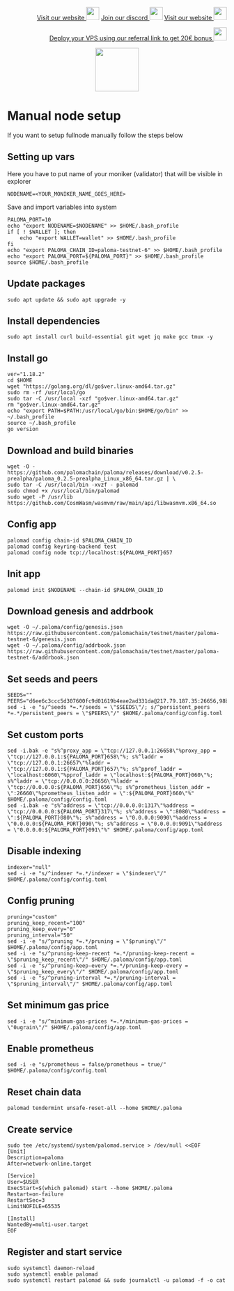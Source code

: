 <p style="font-size:14px" align="right">
<a href="https://kjnodes.com/" target="_blank">Visit our website <img src="https://user-images.githubusercontent.com/50621007/168689709-7e537ca6-b6b8-4adc-9bd0-186ea4ea4aed.png" width="30"/></a>
<a href="https://discord.gg/EY35ZzXY" target="_blank">Join our discord <img src="https://user-images.githubusercontent.com/50621007/176236430-53b0f4de-41ff-41f7-92a1-4233890a90c8.png" width="30"/></a>
<a href="https://kjnodes.com/" target="_blank">Visit our website <img src="https://user-images.githubusercontent.com/50621007/168689709-7e537ca6-b6b8-4adc-9bd0-186ea4ea4aed.png" width="30"/></a>
</p>

<p style="font-size:14px" align="right">
<a href="https://hetzner.cloud/?ref=y8pQKS2nNy7i" target="_blank">Deploy your VPS using our referral link to get 20€ bonus <img src="https://user-images.githubusercontent.com/50621007/174612278-11716b2a-d662-487e-8085-3686278dd869.png" width="30"/></a>
</p>

<p align="center">
  <img height="100" height="auto" src="https://user-images.githubusercontent.com/50621007/172488614-7d93b016-5fe4-4a51-99e2-67da5875ab7a.png">
</p>

# Manual node setup
If you want to setup fullnode manually follow the steps below

## Setting up vars
Here you have to put name of your moniker (validator) that will be visible in explorer
```
NODENAME=<YOUR_MONIKER_NAME_GOES_HERE>
```

Save and import variables into system
```
PALOMA_PORT=10
echo "export NODENAME=$NODENAME" >> $HOME/.bash_profile
if [ ! $WALLET ]; then
	echo "export WALLET=wallet" >> $HOME/.bash_profile
fi
echo "export PALOMA_CHAIN_ID=paloma-testnet-6" >> $HOME/.bash_profile
echo "export PALOMA_PORT=${PALOMA_PORT}" >> $HOME/.bash_profile
source $HOME/.bash_profile
```

## Update packages
```
sudo apt update && sudo apt upgrade -y
```

## Install dependencies
```
sudo apt install curl build-essential git wget jq make gcc tmux -y
```

## Install go
```
ver="1.18.2"
cd $HOME
wget "https://golang.org/dl/go$ver.linux-amd64.tar.gz"
sudo rm -rf /usr/local/go
sudo tar -C /usr/local -xzf "go$ver.linux-amd64.tar.gz"
rm "go$ver.linux-amd64.tar.gz"
echo "export PATH=$PATH:/usr/local/go/bin:$HOME/go/bin" >> ~/.bash_profile
source ~/.bash_profile
go version
```

## Download and build binaries
```
wget -O - https://github.com/palomachain/paloma/releases/download/v0.2.5-prealpha/paloma_0.2.5-prealpha_Linux_x86_64.tar.gz | \
sudo tar -C /usr/local/bin -xvzf - palomad
sudo chmod +x /usr/local/bin/palomad
sudo wget -P /usr/lib https://github.com/CosmWasm/wasmvm/raw/main/api/libwasmvm.x86_64.so
```

## Config app
```
palomad config chain-id $PALOMA_CHAIN_ID
palomad config keyring-backend test
palomad config node tcp://localhost:${PALOMA_PORT}657
```

## Init app
```
palomad init $NODENAME --chain-id $PALOMA_CHAIN_ID
```

## Download genesis and addrbook
```
wget -O ~/.paloma/config/genesis.json https://raw.githubusercontent.com/palomachain/testnet/master/paloma-testnet-6/genesis.json
wget -O ~/.paloma/config/addrbook.json https://raw.githubusercontent.com/palomachain/testnet/master/paloma-testnet-6/addrbook.json
```

## Set seeds and peers
```
SEEDS=""
PEERS="d6ee6c3ccc5d307600fc9d01619b4eae2ad331da@217.79.187.35:26656,98bbed8647e2bd80d169ed7ae04e41e82f24594f@65.21.181.135:36656,b159364b4e6a3036c36ef6c7c690c5fbc81fa9c4@65.108.71.92:54056,3f053da998299894a4574720629780fcafa5875c@138.201.139.175:20456,e4b7cdd48c39c355e9a3480f4f4d5afab8fb0e08@46.0.203.78:26637,983c19423a0c9a4a444d6ccd76a73ecac523b868@78.47.128.136:26656,26f67d710b591bb2b7efd4f339daac56ca5e7e41@194.163.172.204:26656,a25f8bc10d9b3834e2834ac8231152fa862e7160@38.242.242.189:36416,68e4fb7ed3c792a3cf6f8c43d984d23c513b66f4@146.19.24.34:16656,"
sed -i -e "s/^seeds *=.*/seeds = \"$SEEDS\"/; s/^persistent_peers *=.*/persistent_peers = \"$PEERS\"/" $HOME/.paloma/config/config.toml
```

## Set custom ports
```
sed -i.bak -e "s%^proxy_app = \"tcp://127.0.0.1:26658\"%proxy_app = \"tcp://127.0.0.1:${PALOMA_PORT}658\"%; s%^laddr = \"tcp://127.0.0.1:26657\"%laddr = \"tcp://127.0.0.1:${PALOMA_PORT}657\"%; s%^pprof_laddr = \"localhost:6060\"%pprof_laddr = \"localhost:${PALOMA_PORT}060\"%; s%^laddr = \"tcp://0.0.0.0:26656\"%laddr = \"tcp://0.0.0.0:${PALOMA_PORT}656\"%; s%^prometheus_listen_addr = \":26660\"%prometheus_listen_addr = \":${PALOMA_PORT}660\"%" $HOME/.paloma/config/config.toml
sed -i.bak -e "s%^address = \"tcp://0.0.0.0:1317\"%address = \"tcp://0.0.0.0:${PALOMA_PORT}317\"%; s%^address = \":8080\"%address = \":${PALOMA_PORT}080\"%; s%^address = \"0.0.0.0:9090\"%address = \"0.0.0.0:${PALOMA_PORT}090\"%; s%^address = \"0.0.0.0:9091\"%address = \"0.0.0.0:${PALOMA_PORT}091\"%" $HOME/.paloma/config/app.toml
```

## Disable indexing
```
indexer="null"
sed -i -e "s/^indexer *=.*/indexer = \"$indexer\"/" $HOME/.paloma/config/config.toml
```

## Config pruning
```
pruning="custom"
pruning_keep_recent="100"
pruning_keep_every="0"
pruning_interval="50"
sed -i -e "s/^pruning *=.*/pruning = \"$pruning\"/" $HOME/.paloma/config/app.toml
sed -i -e "s/^pruning-keep-recent *=.*/pruning-keep-recent = \"$pruning_keep_recent\"/" $HOME/.paloma/config/app.toml
sed -i -e "s/^pruning-keep-every *=.*/pruning-keep-every = \"$pruning_keep_every\"/" $HOME/.paloma/config/app.toml
sed -i -e "s/^pruning-interval *=.*/pruning-interval = \"$pruning_interval\"/" $HOME/.paloma/config/app.toml
```

## Set minimum gas price
```
sed -i -e "s/^minimum-gas-prices *=.*/minimum-gas-prices = \"0ugrain\"/" $HOME/.paloma/config/app.toml
```

## Enable prometheus
```
sed -i -e "s/prometheus = false/prometheus = true/" $HOME/.paloma/config/config.toml
```

## Reset chain data
```
palomad tendermint unsafe-reset-all --home $HOME/.paloma
```

## Create service
```
sudo tee /etc/systemd/system/palomad.service > /dev/null <<EOF
[Unit]
Description=paloma
After=network-online.target

[Service]
User=$USER
ExecStart=$(which palomad) start --home $HOME/.paloma
Restart=on-failure
RestartSec=3
LimitNOFILE=65535

[Install]
WantedBy=multi-user.target
EOF
```

## Register and start service
```
sudo systemctl daemon-reload
sudo systemctl enable palomad
sudo systemctl restart palomad && sudo journalctl -u palomad -f -o cat
```
